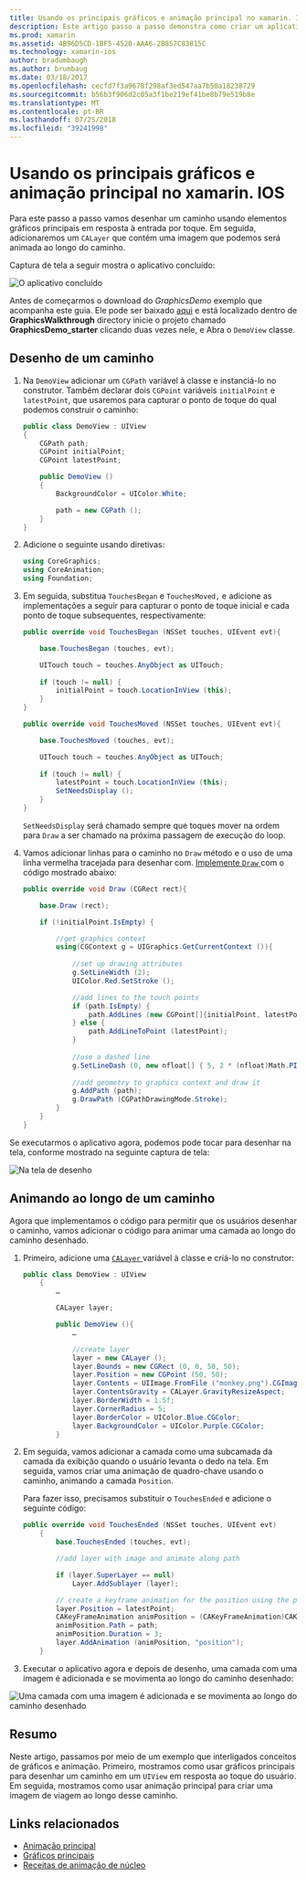 ```yaml
---
title: Usando os principais gráficos e animação principal no xamarin. IOS
description: Este artigo passo a passo demonstra como criar um aplicativo que usa os principais gráficos e animação principal. Ele mostra como desenhar na tela em resposta ao toque do usuário, bem como animar uma imagem percorrer ao longo de um caminho.
ms.prod: xamarin
ms.assetid: 4B96D5CD-1BF5-4520-AAA6-2B857C83815C
ms.technology: xamarin-ios
author: bradumbaugh
ms.author: brumbaug
ms.date: 03/18/2017
ms.openlocfilehash: cecfd7f3a9678f298af3ed547aa7b50a18238729
ms.sourcegitcommit: b56b3f906d2c05a3f1be219ef41be8b79e519b8e
ms.translationtype: MT
ms.contentlocale: pt-BR
ms.lasthandoff: 07/25/2018
ms.locfileid: "39241998"
---
```

# <a name="using-core-graphics-and-core-animation-in-xamarinios"></a>Usando os principais gráficos e animação principal no xamarin. IOS

Para este passo a passo vamos desenhar um caminho usando elementos gráficos principais em resposta à entrada por toque. Em seguida, adicionaremos um `CALayer` que contém uma imagem que podemos será animada ao longo do caminho.

Captura de tela a seguir mostra o aplicativo concluído:

![](graphics-animation-walkthrough-images/00-final-app.png "O aplicativo concluído")

Antes de começarmos o download do *GraphicsDemo* exemplo que acompanha este guia. Ele pode ser baixado [aqui](https://developer.xamarin.com/samples/monotouch/GraphicsAndAnimation/) e está localizado dentro de **GraphicsWalkthrough** directory inicie o projeto chamado **GraphicsDemo_starter** clicando duas vezes nele, e Abra o `DemoView` classe.

## <a name="drawing-a-path"></a>Desenho de um caminho


1. Na `DemoView` adicionar um `CGPath` variável à classe e instanciá-lo no construtor. Também declarar dois `CGPoint` variáveis `initialPoint` e `latestPoint`, que usaremos para capturar o ponto de toque do qual podemos construir o caminho:
    
    ```csharp
    public class DemoView : UIView
    {
        CGPath path;
        CGPoint initialPoint;
        CGPoint latestPoint;
    
        public DemoView ()
        {
            BackgroundColor = UIColor.White;
    
            path = new CGPath ();
        }
    }
    ```

2. Adicione o seguinte usando diretivas:

    ```csharp
    using CoreGraphics;
    using CoreAnimation;
    using Foundation;
    ```

3. Em seguida, substitua `TouchesBegan` e `TouchesMoved,` e adicione as implementações a seguir para capturar o ponto de toque inicial e cada ponto de toque subsequentes, respectivamente:

    ```csharp
    public override void TouchesBegan (NSSet touches, UIEvent evt){
    
        base.TouchesBegan (touches, evt);
    
        UITouch touch = touches.AnyObject as UITouch;
        
        if (touch != null) {
            initialPoint = touch.LocationInView (this);
        }
    }
    
    public override void TouchesMoved (NSSet touches, UIEvent evt){
    
        base.TouchesMoved (touches, evt);
    
        UITouch touch = touches.AnyObject as UITouch;
        
        if (touch != null) {
            latestPoint = touch.LocationInView (this);
            SetNeedsDisplay ();
        }
    }
    ```

    `SetNeedsDisplay` será chamado sempre que toques mover na ordem para `Draw` a ser chamado na próxima passagem de execução do loop.

4. Vamos adicionar linhas para o caminho no `Draw` método e o uso de uma linha vermelha tracejada para desenhar com. [Implemente `Draw` ](~/ios/platform/graphics-animation-ios/core-graphics.md) com o código mostrado abaixo:

    ```csharp
    public override void Draw (CGRect rect){
    
        base.Draw (rect);
    
        if (!initialPoint.IsEmpty) {
    
            //get graphics context
            using(CGContext g = UIGraphics.GetCurrentContext ()){
                    
                //set up drawing attributes
                g.SetLineWidth (2);
                UIColor.Red.SetStroke ();
    
                //add lines to the touch points
                if (path.IsEmpty) {
                    path.AddLines (new CGPoint[]{initialPoint, latestPoint});
                } else {
                    path.AddLineToPoint (latestPoint);
                }
            
                //use a dashed line
                g.SetLineDash (0, new nfloat[] { 5, 2 * (nfloat)Math.PI });
                                
                //add geometry to graphics context and draw it
                g.AddPath (path);       
                g.DrawPath (CGPathDrawingMode.Stroke);
            }
        }
    }
    ```

Se executarmos o aplicativo agora, podemos pode tocar para desenhar na tela, conforme mostrado na seguinte captura de tela:

![](graphics-animation-walkthrough-images/01-path.png "Na tela de desenho")

## <a name="animating-along-a-path"></a>Animando ao longo de um caminho

Agora que implementamos o código para permitir que os usuários desenhar o caminho, vamos adicionar o código para animar uma camada ao longo do caminho desenhado.

1. Primeiro, adicione uma [ `CALayer` ](~/ios/platform/graphics-animation-ios/core-animation.md) variável à classe e criá-lo no construtor:

    ```csharp
    public class DemoView : UIView
        {
            …
    
            CALayer layer;
    
            public DemoView (){
                …
    
                //create layer
                layer = new CALayer ();
                layer.Bounds = new CGRect (0, 0, 50, 50);
                layer.Position = new CGPoint (50, 50);
                layer.Contents = UIImage.FromFile ("monkey.png").CGImage;
                layer.ContentsGravity = CALayer.GravityResizeAspect;
                layer.BorderWidth = 1.5f;
                layer.CornerRadius = 5;
                layer.BorderColor = UIColor.Blue.CGColor;
                layer.BackgroundColor = UIColor.Purple.CGColor;
            }
    ```

2. Em seguida, vamos adicionar a camada como uma subcamada da camada da exibição quando o usuário levanta o dedo na tela. Em seguida, vamos criar uma animação de quadro-chave usando o caminho, animando a camada `Position`.

    Para fazer isso, precisamos substituir o `TouchesEnded` e adicione o seguinte código:

    ```csharp
    public override void TouchesEnded (NSSet touches, UIEvent evt)
        {
            base.TouchesEnded (touches, evt);

            //add layer with image and animate along path

            if (layer.SuperLayer == null)
                Layer.AddSublayer (layer);

            // create a keyframe animation for the position using the path
            layer.Position = latestPoint;
            CAKeyFrameAnimation animPosition = (CAKeyFrameAnimation)CAKeyFrameAnimation.FromKeyPath ("position");
            animPosition.Path = path;
            animPosition.Duration = 3;
            layer.AddAnimation (animPosition, "position");
        }
    ```

3. Executar o aplicativo agora e depois de desenho, uma camada com uma imagem é adicionada e se movimenta ao longo do caminho desenhado:

![](graphics-animation-walkthrough-images/00-final-app.png "Uma camada com uma imagem é adicionada e se movimenta ao longo do caminho desenhado")

## <a name="summary"></a>Resumo

Neste artigo, passamos por meio de um exemplo que interligados conceitos de gráficos e animação. Primeiro, mostramos como usar gráficos principais para desenhar um caminho em um `UIView` em resposta ao toque do usuário. Em seguida, mostramos como usar animação principal para criar uma imagem de viagem ao longo desse caminho.


## <a name="related-links"></a>Links relacionados

- [Animação principal](~/ios/platform/graphics-animation-ios/core-animation.md)
- [Gráficos principais](~/ios/platform/graphics-animation-ios/core-graphics.md)
- [Receitas de animação de núcleo](https://github.com/xamarin/recipes/tree/master/Recipes/ios/animation/coreanimation)
